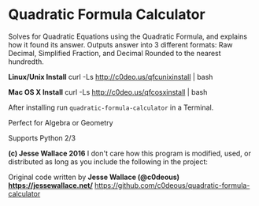 <h1>Quadratic Formula Calculator</h1>
Solves for Quadratic Equations using the Quadratic Formula, and explains how it found its answer.  Outputs answer into 3 different formats: Raw Decimal, Simplified Fraction, and Decimal Rounded to the nearest hundredth.

<b>Linux/Unix Install</b>
    curl -Ls http://c0deo.us/qfcunixinstall | bash

<b>Mac OS X Install</b>
    curl -Ls http://c0deo.us/qfcosxinstall | bash

After installing run `quadratic-formula-calculator` in a Terminal.


Perfect for Algebra or Geometry


Supports Python 2/3

<b>(c) Jesse Wallace 2016</b>
I don't care how this program is modified, used, or distributed as long as you include the following in the project:

Original code written by <b>Jesse Wallace (@c0deous) https://jessewallace.net/</b>
https://github.com/c0deous/quadratic-formula-calculator
